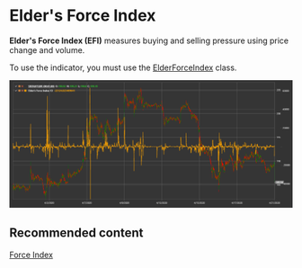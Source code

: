 # Elder's Force Index

**Elder's Force Index (EFI)** measures buying and selling pressure using price change and volume.

To use the indicator, you must use the [ElderForceIndex](xref:StockSharp.Algo.Indicators.ElderForceIndex) class.

![IndicatorElderForceIndex](../../../../images/indicatorelderforceindex.png)

## Recommended content

[Force Index](force_index.md)

